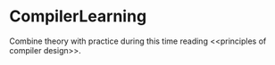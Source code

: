# CompilerLearning
Combine theory with practice during  this time reading &lt;&lt;principles of compiler design>>.
